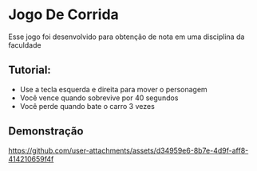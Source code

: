 # Jogo De Corrida
Esse jogo foi desenvolvido para obtenção de nota em uma disciplina da faculdade

## Tutorial:
- Use a tecla esquerda e direita para mover o personagem
- Você vence quando sobrevive por 40 segundos
- Você perde quando bate o carro 3 vezes

## Demonstração
https://github.com/user-attachments/assets/d34959e6-8b7e-4d9f-aff8-414210659f4f

